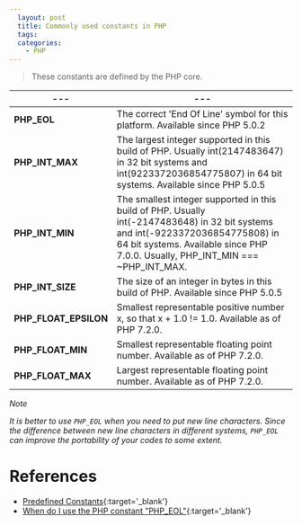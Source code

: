 ```yaml
---
  layout: post
  title: Commonly used constants in PHP
  tags:
  categories:
    - PHP
---
```


> These constants are defined by the PHP core.

<!--more-->

| ---                   | ---                                                                                                                                                                                                                |
| --------------------- | ------------------------------------------------------------------------------------------------------------------------------------------------------------------------------------------------------------------ |
| **PHP_EOL**           | The correct 'End Of Line' symbol for this platform. Available since PHP 5.0.2                                                                                                                                      |
| **PHP_INT_MAX**       | The largest integer supported in this build of PHP. Usually int(2147483647) in 32 bit systems and int(9223372036854775807) in 64 bit systems. Available since PHP 5.0.5                                            |
| **PHP_INT_MIN**       | The smallest integer supported in this build of PHP. Usually int(-2147483648) in 32 bit systems and int(-9223372036854775808) in 64 bit systems. Available since PHP 7.0.0. Usually, PHP_INT_MIN === ~PHP_INT_MAX. |
| **PHP_INT_SIZE**      | The size of an integer in bytes in this build of PHP. Available since PHP 5.0.5                                                                                                                                    |
| **PHP_FLOAT_EPSILON** | Smallest representable positive number x, so that x + 1.0 != 1.0. Available as of PHP 7.2.0.                                                                                                                       |
| **PHP_FLOAT_MIN**     | Smallest representable floating point number. Available as of PHP 7.2.0.                                                                                                                                           |
| **PHP_FLOAT_MAX**     | Largest representable floating point number. Available as of PHP 7.2.0.                                                                                                                                            |

*Note*

*It is better to use `PHP_EOL` when you need to put new line characters. Since the difference between new line characters in different systems, `PHP_EOL` can improve the portability of your codes to some extent.*

# **References**
- [Predefined Constants](http://php.net/manual/en/reserved.constants.php){:target='_blank'}
- [When do I use the PHP constant "PHP_EOL"](https://stackoverflow.com/questions/128560/when-do-i-use-the-php-constant-php-eol){:target='_blank'}
